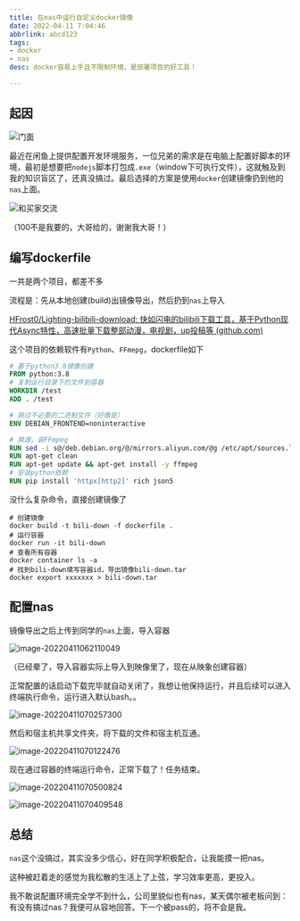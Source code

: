 ```yaml
---
title: 在nas中运行自定义docker镜像
date: 2022-04-11 7:04:46
abbrlink: abcd123
tags:
- docker
- nas
desc: docker容易上手且不限制环境，是部署项目的好工具！

---
```






## 起因

![门面](在nas中运行自定义docker镜像/Screenshot_20220411_055754_com.taobao.idlefish.jpg)

最近在闲鱼上提供配置开发环境服务，一位兄弟的需求是在电脑上配置好脚本的环境，最初是想要把`nodejs`脚本打包成`.exe`（window下可执行文件），这就触及到我的知识盲区了，还真没搞过。最后选择的方案是使用`docker`创建镜像扔到他的`nas`上面。

![和买家交流](在nas中运行自定义docker镜像/Screenshot_20220411_055915_com.taobao.idlefish.jpg)

（100不是我要的，大哥给的，谢谢我大哥！）





## 编写dockerfile

一共是两个项目，都差不多

流程是：先从本地创建(build)出镜像导出，然后扔到`nas`上导入

[HFrost0/Lighting-bilibili-download: 快如闪电的bilibili下载工具，基于Python现代Async特性，高速批量下载整部动漫，电视剧，up投稿等 (github.com)](https://github.com/HFrost0/Lighting-bilibili-download)

这个项目的依赖软件有`Python`、`FFmepg`，dockerfile如下

```dockerfile
# 基于python3.8镜像创建
FROM python:3.8
# 复制运行目录下的文件到容器
WORKDIR /test
ADD . /test

# 跳过不必要的二进制文件（好像是）
ENV DEBIAN_FRONTEND=noninteractive

# 换源，装FFmpeg
RUN sed -i s@/deb.debian.org/@/mirrors.aliyun.com/@g /etc/apt/sources.list
RUN apt-get clean
RUN apt-get update && apt-get install -y ffmpeg
# 安装python依赖
RUN pip install 'httpx[http2]' rich json5
```

没什么复杂命令，直接创建镜像了

```shell
# 创建镜像
docker build -t bili-down -f dockerfile .
# 运行容器
docker run -it bili-down
# 查看所有容器
docker container ls -a
# 找到bili-down填写容器id，导出镜像bili-down.tar
docker export xxxxxxx > bili-down.tar
```



## 配置nas

镜像导出之后上传到同学的`nas`上面，导入容器

![image-20220411062110049](在nas中运行自定义docker镜像/image-20220411062110049.png)

（已经晕了，导入容器实际上导入到映像里了，现在从映象创建容器）



正常配置的话启动下载完毕就自动关闭了，我想让他保持运行，并且后续可以进入终端执行命令，运行进入默认bash。。

![image-20220411070257300](在nas中运行自定义docker镜像/image-20220411070257300.png)

然后和宿主机共享文件夹，将下载的文件和宿主机互通。

![image-20220411070122476](在nas中运行自定义docker镜像/image-20220411070122476.png)

现在通过容器的终端运行命令，正常下载了！任务结束。

![image-20220411070500824](在nas中运行自定义docker镜像/image-20220411070500824.png)



![image-20220411070409548](在nas中运行自定义docker镜像/image-20220411070409548.png)



## 总结

`nas`这个没搞过，其实没多少信心，好在同学积极配合，让我能摸一把nas。

这种被赶着走的感觉为我松散的生活上了上弦，学习效率更高，更投入。

我不敢说配置环境完全学不到什么，公司里貌似也有nas，某天偶尔被老板问到：有没有搞过nas？我便可从容地回答。下一个被pass的，将不会是我。

